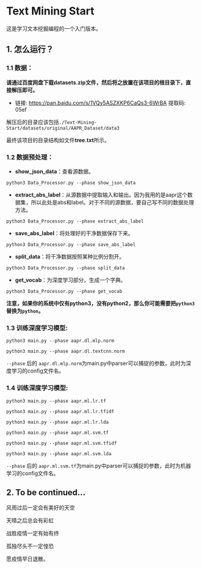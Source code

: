 # Text Mining Start
这是学习文本挖掘编程的一个入门版本。

## 1. 怎么运行？

### 1.1 数据：

**请通过百度网盘下载datasets.zip文件，然后将之放置在该项目的根目录下，直接解压即可。**

* 链接: https://pan.baidu.com/s/1VQy5ASZXKP6CaQs3-6WrBA 提取码: 05ef

解压后的目录应该包括`./Text-Mining-Start/datasets/original/AAPR_Dataset/data3`

最终该项目的目录结构如文件**tree.txt**所示。

### 1.2 数据预处理：
* **show_json_data**：查看源数据。

`python3 Data_Processor.py --phase show_json_data`

* **extract_abs_label**：从源数据中提取输入和输出。因为我用的是aapr这个数据集，所以此处是abs和label。对于不同的源数据，要自己写不同的数据处理方法。

`python3 Data_Processor.py --phase extract_abs_label`

* **save_abs_label**：将处理好的干净数据保存下来。

`python3 Data_Processor.py --phase save_abs_label`

* **split_data**：将干净数据按照某种比例分割开。

`python3 Data_Processor.py --phase split_data`

* **get_vocab**：为深度学习部分，生成一个字典。

`python3 Data_Processor.py --phase get_vocab`

**注意，如果你的系统中仅有python3，没有python2，那么你可能需要把`python3`替换为`python`。**

### 1.3 训练深度学习模型:

`python3 main.py --phase aapr.dl.mlp.norm`

`python3 main.py --phase aapr.dl.textcnn.norm`

`--phase` 后的 `aapr.dl.mlp.norm`为main.py中parser可以捕捉的参数，此时为深度学习的config文件名。 

### 1.4 训练深度学习模型:

`python3 main.py --phase aapr.ml.lr.tf`

`python3 main.py --phase aapr.ml.lr.tfidf`

`python3 main.py --phase aapr.ml.lr.lda`

`python3 main.py --phase aapr.ml.svm.tf`

`python3 main.py --phase aapr.ml.svm.tfidf`

`python3 main.py --phase aapr.ml.svm.lda`

`--phase` 后的 `aapr.ml.svm.tf`为main.py中parser可以捕捉的参数，此时为机器学习的config文件名。


## 2. To be continued...

风雨过后一定会有美好的天空

天晴之后总会有彩虹

战胜疫情一定有始有终

孤独尽头不一定惶恐

愿疫情早日退散。